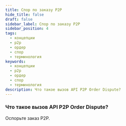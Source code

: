 ```yaml
---
title: Спор по заказу P2P
hide_title: false
draft: false
sidebar_label: Спор по заказу P2P
sidebar_position: 4
tags:
  - концепции
  - p2p
  - ордер
  - спор
  - терминология
keywords:
  - концепции
  - p2p
  - ордер
  - спор
  - терминология
description: Что такое вызов API P2P Order Dispute?
---
```


### Что такое вызов API P2P Order Dispute?

Оспорьте заказ P2P.
